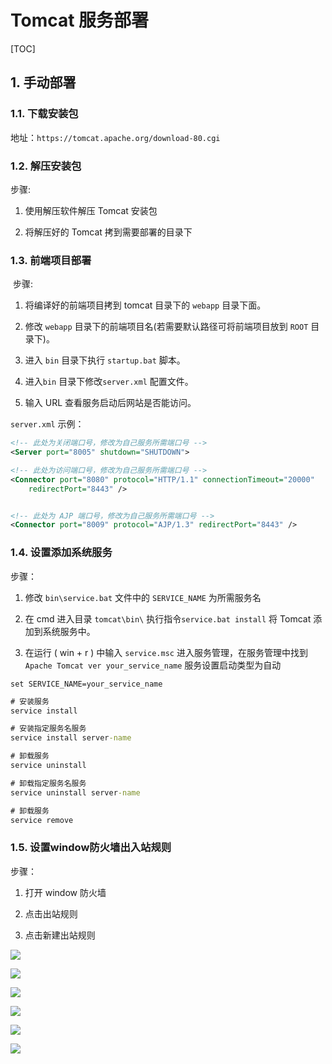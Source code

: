 # Tomcat 服务部署

[TOC]

## 1. 手动部署

### 1.1. 下载安装包

地址：`https://tomcat.apache.org/download-80.cgi`

### 1.2. 解压安装包

步骤: 

1. 使用解压软件解压 Tomcat 安装包

2. 将解压好的 Tomcat 拷到需要部署的目录下

### 1.3. 前端项目部署

 步骤: 

1. 将编译好的前端项目拷到 tomcat 目录下的 `webapp` 目录下面。

2. 修改 `webapp` 目录下的前端项目名(若需要默认路径可将前端项目放到 `ROOT` 目录下)。

3. 进入 `bin` 目录下执行 `startup.bat` 脚本。

4. 进入`bin` 目录下修改`server.xml` 配置文件。

5. 输入 URL 查看服务启动后网站是否能访问。

`server.xml` 示例：

```xml
<!-- 此处为关闭端口号，修改为自己服务所需端口号 -->
<Server port="8005" shutdown="SHUTDOWN">

<!-- 此处为访问端口号，修改为自己服务所需端口号 -->
<Connector port="8080" protocol="HTTP/1.1" connectionTimeout="20000" 
    redirectPort="8443" />


<!-- 此处为 AJP 端口号，修改为自己服务所需端口号 -->    
<Connector port="8009" protocol="AJP/1.3" redirectPort="8443" />
```

### 1.4. 设置添加系统服务

步骤：

1. 修改 `bin\service.bat` 文件中的 `SERVICE_NAME` 为所需服务名

2. 在 cmd 进入目录 `tomcat\bin\` 执行指令`service.bat install` 将 Tomcat 添加到系统服务中。

3. 在运行 ( win + r ) 中输入 `service.msc` 进入服务管理，在服务管理中找到 `Apache Tomcat ver your_service_name` 服务设置启动类型为自动

```batch
set SERVICE_NAME=your_service_name
```

```cmd
# 安装服务
service install 

# 安装指定服务名服务
service install server-name

# 卸载服务
service uninstall 

# 卸载指定服务名服务
service uninstall server-name

# 卸载服务
service remove 
```

### 1.5. 设置window防火墙出入站规则

步骤：

1. 打开 window 防火墙

2. 点击出站规则

3. 点击新建出站规则

![](D:\files\note\应用部署\Windows%20环境\images\firewallsetting01.png)

![](D:\files\note\应用部署\Windows%20环境\images\firewallsetting02.png)

![](D:\files\note\应用部署\Windows%20环境\images\firewallsetting03.png)

![](D:\files\note\应用部署\Windows%20环境\images\firewallsetting04.png)

![](D:\files\note\应用部署\Windows%20环境\images\firewallsetting05.png)

![](D:\files\note\应用部署\Windows%20环境\images\firewallsetting06.png)
